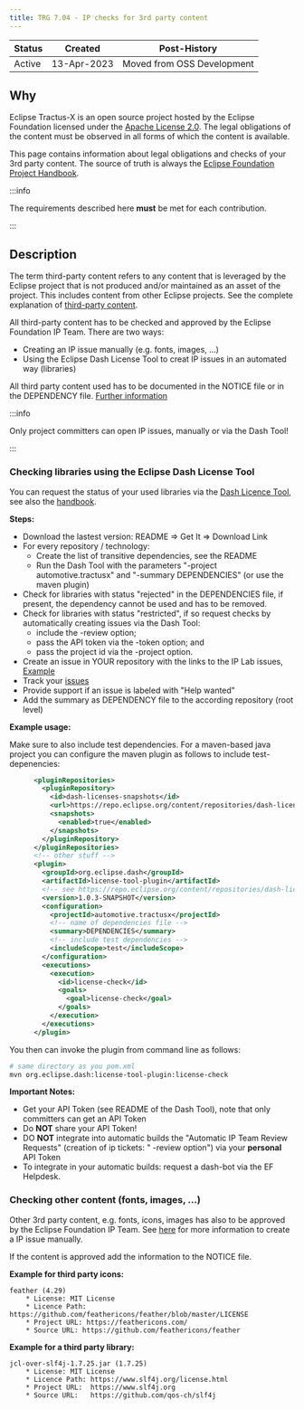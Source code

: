 ```yaml
---
title: TRG 7.04 - IP checks for 3rd party content
---
```


| Status | Created     | Post-History               |
|--------|-------------|----------------------------|
| Active | 13-Apr-2023 | Moved from OSS Development |

## Why

Eclipse Tractus-X is an open source project hosted by the Eclipse Foundation licensed under the [Apache License 2.0](https://spdx.org/licenses/Apache-2.0). The legal obligations of the content must be observed in all forms of which the content is available.

This page contains information about legal obligations and checks of your 3rd party content. The source of truth is always the [Eclipse Foundation Project Handbook](https://www.eclipse.org/projects/handbook/#ip-third-party).

:::info

The requirements described here **must** be met for each contribution.

:::

## Description

The term third-party content refers to any content that is leveraged by the Eclipse project that is not produced and/or maintained as an asset of the project. This includes content from other Eclipse projects. See the complete explanation of [third-party content](https://www.eclipse.org/projects/handbook/#ip-third-party).

All third-party content has to be checked and approved by the Eclipse Foundation IP Team. There are two ways:

- Creating an IP issue manually (e.g. fonts, images, ...)
- Using the Eclipse Dash License Tool to creat IP issues in an automated way (libraries)

All third party content used has to be documented in the NOTICE file or in the DEPENDENCY file. [Further information](/docs/release/trg-7/trg-7-01)

:::info

Only project committers can open IP issues, manually or via the Dash Tool!

:::

### Checking libraries using the Eclipse Dash License Tool

You can request the status of your used libraries via the [Dash Licence Tool](https://github.com/eclipse/dash-licenses/blob/master/README.md), see also the [handbook](https://www.eclipse.org/projects/handbook/#ip-license-tool).

**Steps:**

- Download the lastest version: README => Get It => Download Link
- For every repository / technology:
  - Create the list of transitive dependencies, see the README
  - Run the Dash Tool with the parameters "-project automotive.tractusx" and "-summary DEPENDENCIES" (or use the maven plugin)
- Check for libraries with status "rejected" in the DEPENDENCIES file, if present, the dependency cannot be used and has to be removed.
- Check for libraries with status "restricted", if so request checks by automatically creating issues via the Dash Tool:
  - include the -review option;
  - pass the API token via the -token option; and
  - pass the project id via the -project option.
- Create an issue in YOUR repository with the links to the IP Lab issues, [Example](https://github.com/eclipse-tractusx/daps-registration-service/issues/28)
- Track your [issues](https://gitlab.eclipse.org/eclipsefdn/emo-team/iplab/-/issues?search=automotive.tractusx&sort=created_date&state=opened)
- Provide support if an issue is labeled with "Help wanted"
- Add the summary as DEPENDENCY file to the according repository (root level)

**Example usage:**

Make sure to also include test dependencies. For a maven-based java project you can configure the maven plugin as follows to include test-depenencies:

``` xml
      <pluginRepositories>
        <pluginRepository>
          <id>dash-licenses-snapshots</id>
          <url>https://repo.eclipse.org/content/repositories/dash-licenses-snapshots/</url>
          <snapshots>
            <enabled>true</enabled>
          </snapshots>
        </pluginRepository>
      </pluginRepositories>
      <!-- other stuff -->
      <plugin>
        <groupId>org.eclipse.dash</groupId>
        <artifactId>license-tool-plugin</artifactId>
        <!-- see https://repo.eclipse.org/content/repositories/dash-licenses-snapshots/org/eclipse/dash/license-tool-plugin/ -->
        <version>1.0.3-SNAPSHOT</version>
        <configuration>
          <projectId>automotive.tractusx</projectId>
          <!-- name of dependencies file -->
          <summary>DEPENDENCIES</summary>
          <!-- include test dependencies -->
          <includeScope>test</includeScope>
        </configuration>
        <executions>
          <execution>
            <id>license-check</id>
            <goals>
              <goal>license-check</goal>
            </goals>
          </execution>
        </executions>
      </plugin>
```

You then can invoke the plugin from command line as follows:

``` sh 
# same directory as you pom.xml
mvn org.eclipse.dash:license-tool-plugin:license-check
```

**Important Notes:**

- Get your API Token (see README of the Dash Tool), note that only committers can get an API Token
- Do **NOT** share your API Token!
- DO **NOT** integrate into automatic builds the "Automatic IP Team Review Requests" (creation of ip tickets: " -review option") via your **personal** API Token
- To integrate in your automatic builds: request a dash-bot via the EF Helpdesk.

### Checking other content (fonts, images, ...)

Other 3rd party content, e.g. fonts, icons, images has also to be approved by the Eclipse Foundation IP Team. See [here](/docs/oss/issues#eclipse-gitlab-ip-issue-tracker) for more information to create a IP issue manually.

If the content is approved add the information to the NOTICE file.

**Example for third party icons:**

```shell
feather (4.29)
    * License: MIT License
    * Licence Path: https://github.com/feathericons/feather/blob/master/LICENSE
    * Project URL: https://feathericons.com/
    * Source URL: https://github.com/feathericons/feather
```

**Example for a third party library:**

```shell
jcl-over-slf4j-1.7.25.jar (1.7.25)
    * License: MIT License
    * Licence Path: https://www.slf4j.org/license.html
    * Project URL:  https://www.slf4j.org
    * Source URL:   https://github.com/qos-ch/slf4j
```

